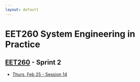 ```yaml
---
layout: default
---
```


# EET260 System Engineering in Practice
## [EET260](../) - Sprint 2


- [Thurs, Feb 25 - Session 14](session14.md)

<!-- 

- [Tues, Mar 02 - Session 15](session15.md)
- [Thurs, Mar 04 - Session 16](session16.md)
- [Tues, Mar 09 - Session 17](session17.md)
- [Thurs, Mar 11 - Session 18](session18.md)
- [Tues, Mar 16 - Midpoint Report-out](midpoint_reportout.md)

-->